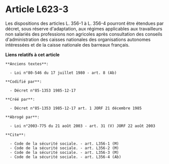 # Article L623-3

Les dispositions des articles L. 356-1 à L. 356-4 pourront être étendues par décret, sous réserve d'adaptation, aux régimes
applicables aux travailleurs non salariés des professions non agricoles après consultation des conseils d'administration des
caisses nationales des organisations autonomes intéressées et de la caisse nationale des barreaux français.

**Liens relatifs à cet article**

	**Anciens textes**:

	  - Loi n°80-546 du 17 juillet 1980 - art. 8 (Ab)

	**Codifié par**:

	  - Décret n°85-1353 1985-12-17

	**Créé par**:

	  - Décret n°85-1353 1985-12-17 art. 1 JORF 21 décembre 1985

	**Abrogé par**:

	  - Loi n°2003-775 du 21 août 2003 - art. 31 (V) JORF 22 août 2003

	**Cite**:

	  - Code de la sécurité sociale. - art. L356-1 (M)
	  - Code de la sécurité sociale. - art. L356-2 (M)
	  - Code de la sécurité sociale. - art. L356-3 (M)
	  - Code de la sécurité sociale. - art. L356-4 (Ab)
